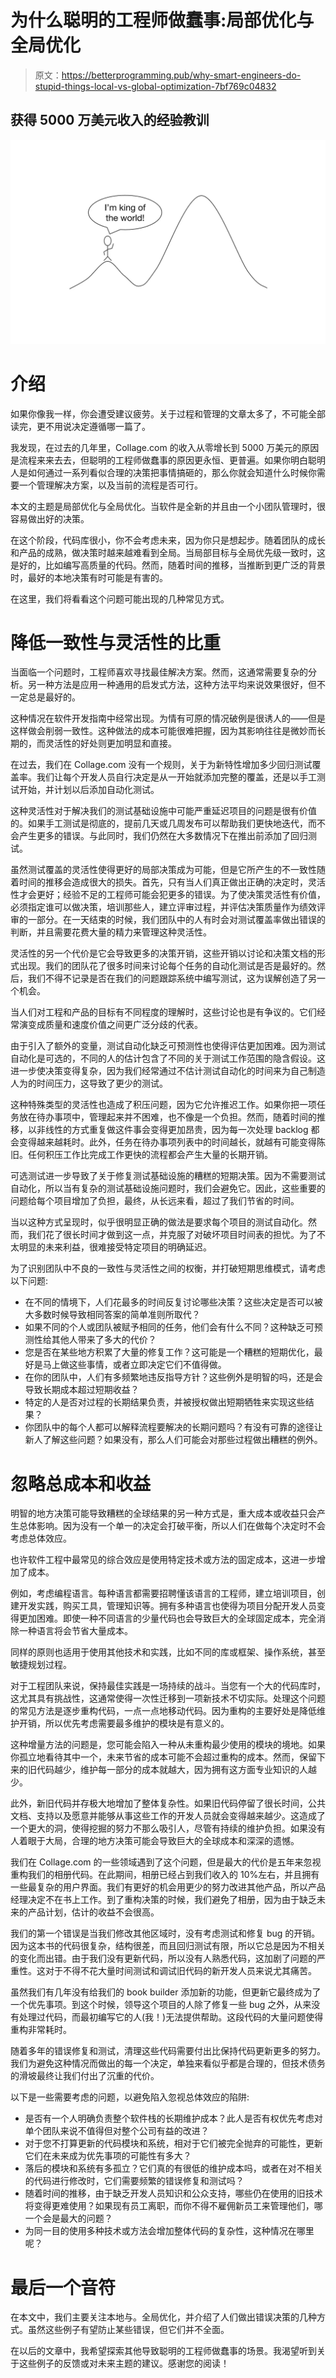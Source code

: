 # 为什么聪明的工程师做蠢事:局部优化与全局优化

> 原文：<https://betterprogramming.pub/why-smart-engineers-do-stupid-things-local-vs-global-optimization-7bf769c04832>

## 获得 5000 万美元收入的经验教训

![](img/f440890e0fc03230b503a9aca9b354ae.png)

# 介绍

如果你像我一样，你会遭受建议疲劳。关于过程和管理的文章太多了，不可能全部读完，更不用说决定遵循哪一篇了。

我发现，在过去的几年里，Collage.com 的收入从零增长到 5000 万美元的原因是流程来来去去，但聪明的工程师做蠢事的原因更永恒、更普遍。如果你明白聪明人是如何通过一系列看似合理的决策把事情搞砸的，那么你就会知道什么时候你需要一个管理解决方案，以及当前的流程是否可行。

本文的主题是局部优化与全局优化。当软件是全新的并且由一个小团队管理时，很容易做出好的决策。

在这个阶段，代码库很小，你不会考虑未来，因为你只是想起步。随着团队的成长和产品的成熟，做决策时越来越难看到全局。当局部目标与全局优先级一致时，这是好的，比如编写高质量的代码。然而，随着时间的推移，当推断到更广泛的背景时，最好的本地决策有时可能是有害的。

在这里，我们将看看这个问题可能出现的几种常见方式。

# 降低一致性与灵活性的比重

当面临一个问题时，工程师喜欢寻找最佳解决方案。然而，这通常需要复杂的分析。另一种方法是应用一种通用的启发式方法，这种方法平均来说效果很好，但不一定总是最好的。

这种情况在软件开发指南中经常出现。为情有可原的情况破例是很诱人的——但是这样做会削弱一致性。这种做法的成本可能很难把握，因为其影响往往是微妙而长期的，而灵活性的好处则更加明显和直接。

在过去，我们在 Collage.com 没有一个规则，关于为新特性增加多少回归测试覆盖率。我们让每个开发人员自行决定是从一开始就添加完整的覆盖，还是以手工测试开始，并计划以后添加自动化测试。

这种灵活性对于解决我们的测试基础设施中可能严重延迟项目的问题是很有价值的。如果手工测试是彻底的，提前几天或几周发布可以帮助我们更快地迭代，而不会产生更多的错误。与此同时，我们仍然在大多数情况下在推出前添加了回归测试。

虽然测试覆盖的灵活性使得更好的局部决策成为可能，但是它所产生的不一致性随着时间的推移会造成很大的损失。首先，只有当人们真正做出正确的决定时，灵活性才会更好；经验不足的工程师可能会犯更多的错误。为了使决策灵活性有价值，必须指定谁可以做决策，培训那些人，建立评审过程，并评估决策质量作为绩效评审的一部分。在一天结束的时候，我们团队中的人有时会对测试覆盖率做出错误的判断，并且需要花费大量的精力来管理这种灵活性。

灵活性的另一个代价是它会导致更多的决策开销，这些开销以讨论和决策文档的形式出现。我们的团队花了很多时间来讨论每个任务的自动化测试是否是最好的。然后，我们不得不记录是否在我们的问题跟踪系统中编写测试，这为误解创造了另一个机会。

当人们对工程和产品的目标有不同程度的理解时，这些讨论也是有争议的。它们经常演变成质量和速度价值之间更广泛分歧的代表。

由于引入了额外的变量，测试自动化缺乏可预测性也使得评估更加困难。因为测试自动化是可选的，不同的人的估计包含了不同的关于测试工作范围的隐含假设。这进一步使决策变得复杂，因为我们经常通过不估计测试自动化的时间来为自己制造人为的时间压力，这导致了更少的测试。

这种特殊类型的灵活性也造成了积压问题，因为它允许推迟工作。如果你把一项任务放在待办事项中，管理起来并不困难，也不像是一个负担。然而，随着时间的推移，以非线性的方式重复做这件事会变得更加昂贵，因为每一次处理 backlog 都会变得越来越耗时。此外，任务在待办事项列表中的时间越长，就越有可能变得陈旧。任何积压工作比完成工作更快的流程都会产生大量的长期开销。

可选测试进一步导致了关于修复测试基础设施的糟糕的短期决策。因为不需要测试自动化，所以当有复杂的测试基础设施问题时，我们会避免它。因此，这些重要的问题给每个项目增加了负担，最终，从长远来看，超过了我们节省的时间。

当以这种方式呈现时，似乎很明显正确的做法是要求每个项目的测试自动化。然而，我们花了很长时间才做到这一点，并克服了对破坏项目时间表的担忧。为了不太明显的未来利益，很难接受特定项目的明确延迟。

为了识别团队中不良的一致性与灵活性之间的权衡，并打破短期思维模式，请考虑以下问题:

*   在不同的情境下，人们花最多的时间反复讨论哪些决策？这些决定是否可以被大多数时候导致相同答案的简单准则所取代？
*   如果不同的个人或团队被赋予相同的任务，他们会有什么不同？这种缺乏可预测性给其他人带来了多大的代价？
*   您是否在某些地方积累了大量的修复工作？这可能是一个糟糕的短期优化，最好是马上做这些事情，或者立即决定它们不值得做。
*   在你的团队中，人们有多频繁地违反指导方针？这些例外是明智的吗，还是会导致长期成本超过短期收益？
*   特定的人是否对过程的长期结果负责，并被授权做出短期牺牲来实现这些结果？
*   你团队中的每个人都可以解释流程要解决的长期问题吗？有没有可靠的途径让新人了解这些问题？如果没有，那么人们可能会对那些过程做出糟糕的例外。

# 忽略总成本和收益

明智的地方决策可能导致糟糕的全球结果的另一种方式是，重大成本或收益只会产生总体影响。因为没有一个单一的决定会打破平衡，所以人们在做每个决定时不会考虑总体效应。

也许软件工程中最常见的综合效应是使用特定技术或方法的固定成本，这进一步增加了成本。

例如，考虑编程语言。每种语言都需要招聘懂该语言的工程师，建立培训项目，创建开发实践，购买工具，管理知识等。拥有多种语言也使得为项目分配开发人员变得更加困难。即使一种不同语言的少量代码也会导致巨大的全球固定成本，完全消除一种语言将会节省大量成本。

同样的原则也适用于使用其他技术和实践，比如不同的库或框架、操作系统，甚至敏捷规划过程。

对于工程团队来说，保持最佳实践是一场持续的战斗。当您有一个大的代码库时，这尤其具有挑战性，这通常使得一次性迁移到一项新技术不切实际。处理这个问题的常见方法是逐步重构代码，一点一点地移动代码。因为重构的主要好处是降低维护开销，所以优先考虑需要最多维护的模块是有意义的。

这种增量方法的问题是，您可能会陷入一种从未重构最少使用的模块的境地。如果你孤立地看待其中一个，未来节省的成本可能不会超过重构的成本。然而，保留下来的旧代码越少，维护每一部分的成本就越大，因为拥有这方面专业知识的人越少。

此外，新旧代码并存极大地增加了整体复杂性。如果旧代码停留了很长时间，公共文档、支持以及愿意并能够从事这些工作的开发人员就会变得越来越少。这造成了一个更大的洞，使得挖掘的努力不那么吸引人，尽管有持续的维护负担。如果没有人着眼于大局，合理的地方决策可能会导致巨大的全球成本和深深的遗憾。

我们在 Collage.com 的一些领域遇到了这个问题，但是最大的代价是五年来忽视重构我们的相册代码。在此期间，相册已经占到我们收入的 10%左右，并且拥有一些最复杂的用户界面。我们有更好的机会用更少的努力改进其他产品，所以产品经理决定不在书上工作。到了重构决策的时候，我们避免了相册，因为由于缺乏未来的产品计划，估计的收益不会很高。

我们的第一个错误是当我们修改其他区域时，没有考虑测试和修复 bug 的开销。因为这本书的代码很复杂，结构很差，而且回归测试有限，所以它总是因为不相关的变化而出错。由于我们没有更新代码，所以没有人熟悉代码，这加剧了问题的严重性。这对于不得不花大量时间测试和调试旧代码的新开发人员来说尤其痛苦。

虽然我们有几年没有给我们的 book builder 添加新的功能，但更新它最终成为了一个优先事项。到这个时候，领导这个项目的人除了修复一些 bug 之外，从来没有处理过代码，而最初编写它的人(我！)无法提供帮助。这段代码的大量问题使得重构非常耗时。

随着多年的错误修复和测试，清理这些代码需要付出比保持代码更新更多的努力。我们为避免这种情况而做出的每一个决定，单独来看似乎都是合理的，但技术债务的滑坡最终让我们付出了沉重的代价。

以下是一些需要考虑的问题，以避免陷入忽视总体效应的陷阱:

*   是否有一个人明确负责整个软件栈的长期维护成本？此人是否有权优先考虑对单个团队来说不值得但对整个公司有益的改进？
*   对于您不打算更新的代码模块和系统，相对于它们被完全抛弃的可能性，更新它们在未来成为优先事项的可能性有多大？
*   落后的模块和系统有多孤立？它们真的有很低的维护成本吗，或者在对不相关的代码进行修改时，它们需要频繁的错误修复和测试吗？
*   随着时间的推移，由于缺乏开发人员知识和公众支持，哪些仍在使用的旧技术将变得更难使用？如果现有员工离职，而你不得不雇佣新员工来管理他们，哪一个会是最大的问题？
*   为同一目的使用多种技术或方法会增加整体代码的复杂性，这种情况在哪里呢？

# 最后一个音符

在本文中，我们主要关注本地与。全局优化，并介绍了人们做出错误决策的几种方式。虽然这些例子有望防止某些错误，但它们并不全面。

在以后的文章中，我希望探索其他导致聪明的工程师做蠢事的场景。我渴望听到关于这些例子的反馈或对未来主题的建议。感谢您的阅读！